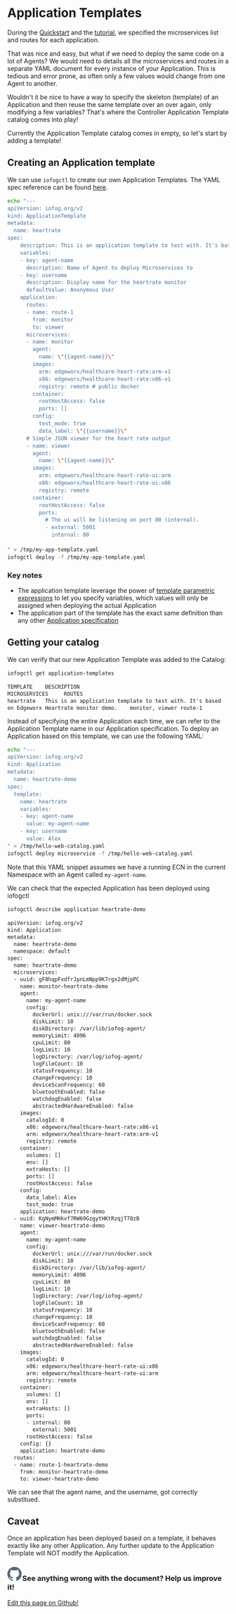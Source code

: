 # Application Templates

During the [Quickstart](../getting-started/quick-start-local.html) and the [tutorial](../tutorial/introduction.html), we specified the microservices list and routes for each application.

That was nice and easy, but what if we need to deploy the same code on a lot of Agents? We would need to details all the microservices and routes in a separate YAML document for every instance of your Application. This is tedious and error prone, as often only a few values would change from one Agent to another.

Wouldn't it be nice to have a way to specify the skeleton (template) of an Application and then reuse the same template over an over again, only modifying a few variables? That's where the Controller Application Template catalog comes into play!

Currently the Application Template catalog comes in empty, so let's start by adding a template!

## Creating an Application template

We can use `iofogctl` to create our own Application Templates. The YAML spec reference can be found [here](../reference-iofogctl/reference-application-template.html).

```bash
echo "---
apiVersion: iofog.org/v2
kind: ApplicationTemplate
metadata:
  name: heartrate
spec:
    description: This is an application template to test with. It's based on Edgeworx Heartrate monitor demo.
    variables:
    - key: agent-name
      description: Name of Agent to deploy Microservices to
    - key: username
      description: Display name for the heartrate monitor
      defaultValue: Anonymous User
    application:
      routes:
      - name: route-1
        from: monitor
        to: viewer
      microservices:
      - name: monitor
        agent:
          name: \"{{agent-name}}\"
        images:
          arm: edgeworx/healthcare-heart-rate:arm-v1
          x86: edgeworx/healthcare-heart-rate:x86-v1
          registry: remote # public docker
        container:
          rootHostAccess: false
          ports: []
        config:
          test_mode: true
          data_label: \"{{username}}\"
      # Simple JSON viewer for the heart rate output
      - name: viewer
        agent:
          name: \"{{agent-name}}\"
        images:
          arm: edgeworx/healthcare-heart-rate-ui:arm
          x86: edgeworx/healthcare-heart-rate-ui:x86
          registry: remote
        container:
          rootHostAccess: false
          ports:
            # The ui will be listening on port 80 (internal).
            - external: 5001
              internal: 80

" > /tmp/my-app-template.yaml
iofogctl deploy -f /tmp/my-app-template.yaml
```

### Key notes

- The application template leverage the power of [template parametric expressions](../reference-iofogctl/reference-template-engine.html) to let you specify variables, which values will only be assigned when deploying the actual Application
- The application part of the template has the exact same definition than any other [Application specification](../reference-iofogctl/reference-application.html)

## Getting your catalog

We can verify that our new Application Template was added to the Catalog:

```bash
iofogctl get application-templates
```

```plain
TEMPLATE    DESCRIPTION                                                                                     MICROSERVICES     ROUTES
heartrate   This is an application template to test with. It's based on Edgeworx Heartrate monitor demo.    monitor, viewer route-1
```

Instead of specifying the entire Application each time, we can refer to the Application Template name in our Application specification. To deploy an Application based on this template, we can use the following YAML:

```bash
echo "---
apiVersion: iofog.org/v2
kind: Application
metadata:
  name: heartrate-demo
spec:
  template:
    name: heartrate
    variables:
    - key: agent-name
      value: my-agent-name
    - key: username
      value: Alex
" > /tmp/hello-web-catalog.yaml
iofogctl deploy microservice -f /tmp/hello-web-catalog.yaml
```

Note that this YAML snippet assumes we have a running ECN in the current Namespace with an Agent called `my-agent-name`.

We can check that the expected Application has been deployed using iofogctl

```bash
iofogctl describe application heartrate-demo
```

```plain
apiVersion: iofog.org/v2
kind: Application
metadata:
  name: heartrate-demo
  namespace: default
spec:
  name: heartrate-demo
  microservices:
  - uuid: gF8hqpFxdfrJpnLmNpp9K7rgx2dMjpPC
    name: monitor-heartrate-demo
    agent:
      name: my-agent-name
      config:
        dockerUrl: unix:///var/run/docker.sock
        diskLimit: 10
        diskDirectory: /var/lib/iofog-agent/
        memoryLimit: 4096
        cpuLimit: 80
        logLimit: 10
        logDirectory: /var/log/iofog-agent/
        logFileCount: 10
        statusFrequency: 10
        changeFrequency: 10
        deviceScanFrequency: 60
        bluetoothEnabled: false
        watchdogEnabled: false
        abstractedHardwareEnabled: false
    images:
      catalogId: 0
      x86: edgeworx/healthcare-heart-rate:x86-v1
      arm: edgeworx/healthcare-heart-rate:arm-v1
      registry: remote
    container:
      volumes: []
      env: []
      extraHosts: []
      ports: []
      rootHostAccess: false
    config:
      data_label: Alex
      test_mode: true
    application: heartrate-demo
  - uuid: KgNymMHkvf7RW69GzgytHKtRzqjT78zB
    name: viewer-heartrate-demo
    agent:
      name: my-agent-name
      config:
        dockerUrl: unix:///var/run/docker.sock
        diskLimit: 10
        diskDirectory: /var/lib/iofog-agent/
        memoryLimit: 4096
        cpuLimit: 80
        logLimit: 10
        logDirectory: /var/log/iofog-agent/
        logFileCount: 10
        statusFrequency: 10
        changeFrequency: 10
        deviceScanFrequency: 60
        bluetoothEnabled: false
        watchdogEnabled: false
        abstractedHardwareEnabled: false
    images:
      catalogId: 0
      x86: edgeworx/healthcare-heart-rate-ui:x86
      arm: edgeworx/healthcare-heart-rate-ui:arm
      registry: remote
    container:
      volumes: []
      env: []
      extraHosts: []
      ports:
      - internal: 80
        external: 5001
      rootHostAccess: false
    config: {}
    application: heartrate-demo
  routes:
  - name: route-1-heartrate-demo
    from: monitor-heartrate-demo
    to: viewer-heartrate-demo
```

We can see that the agent name, and the username, got correctly substitued.

## Caveat

Once an application has been deployed based on a template, it behaves exactly like any other Application.
Any further update to the Application Template will NOT modify the Application.

<aside class="notifications contribute">
  <h3><img src="/images/icos/ico-github.svg" alt="">See anything wrong with the document? Help us improve it!</h3>
  <a href="https://github.com/eclipse-iofog/iofog.org/edit/develop/content/docs/2.1/applications/application-templates.md"
    target="_blank">
    <p>Edit this page on Github!</p>
  </a>
</aside>

